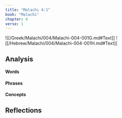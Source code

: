 ```yaml
---
title: "Malachi 4:1"
book: "Malachi"
chapter: 4
verse: 1
---
```

![[/Greek/Malachi/004/Malachi-004-001G.md#Text]]
![[/Hebrew/Malachi/004/Malachi-004-001H.md#Text]]

## Analysis

#### Words

#### Phrases

#### Concepts

## Reflections
